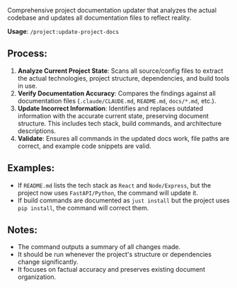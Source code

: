 Comprehensive project documentation updater that analyzes the actual codebase and updates all documentation files to reflect reality.

**Usage**: `/project:update-project-docs`

## Process:
1.  **Analyze Current Project State**: Scans all source/config files to extract the actual technologies, project structure, dependencies, and build tools in use.
2.  **Verify Documentation Accuracy**: Compares the findings against all documentation files (`.claude/CLAUDE.md`, `README.md`, `docs/*.md`, etc.).
3.  **Update Incorrect Information**: Identifies and replaces outdated information with the accurate current state, preserving document structure. This includes tech stack, build commands, and architecture descriptions.
4.  **Validate**: Ensures all commands in the updated docs work, file paths are correct, and example code snippets are valid.

## Examples:
- If `README.md` lists the tech stack as `React` and `Node/Express`, but the project now uses `FastAPI/Python`, the command will update it.
- If build commands are documented as `just install` but the project uses `pip install`, the command will correct them.

## Notes:
- The command outputs a summary of all changes made.
- It should be run whenever the project's structure or dependencies change significantly.
- It focuses on factual accuracy and preserves existing document organization.